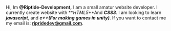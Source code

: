 Hi, Im **@Riptide-Development,** I am a small amatur website developer. I currently create website with **_HTML5_**And **_CSS3_**. I am looking to learn _**javascript**_, and _**c++(For making games in unity)**_. If you want to contact me my email is: **ripridedev@gmail.com**.
<!---
Riptide-Development/Riptide-Development is a ✨ special ✨ repository because its `README.md` (this file) appears on your GitHub profile.
You can click the Preview link to take a look at your changes.
--->

